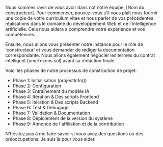 Nous sommes ravis de vous avoir dans not notre équipe, [Nom du constructeur]. Pour commencer, pouvez-vous s'il vous plaît nous fournir une copie de votre curriculum vitae et nous parler de vos précédentes réalisations dans le domaine du développement Web et de l'intelligence artificielle. Cela nous aidera à comprendre votre expérience et vos compétences.

Ensuite, nous allons vous présenter notre instance pour le rôle de 'constructeur' et vous demander de rédiger la documentation correspondante. Nous allons également négocier les termes du contrat intelligent (umcTokens.sol) avant sa rédaction finale.

Voici les phases de notre processus de construction de projet:

* Phase 1: Initialisation (projectInfo())
* Phase 2: Configuration
* Phase 3: Entraînement du modèle IA
* Phase 4: Itération & Des scripts Frontend
* Phase 5: Itération & Des scripts Backend
* Phase 6: Test & Debugage
* Phase 7: Validation & Documentation
* Phase 8: Déploiement de la version du système
* Phase 9: Annonce de l'affiliation et de la contribution

N'hésitez pas à me faire savoir si vous avez des questions ou des préoccupations. Je suis là pour vous aider.